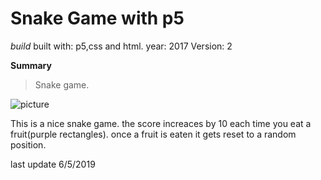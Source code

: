 Snake Game with p5
==================

*build*
built with: p5,css and html.
year: 2017
Version: 2

**Summary**
> Snake game.

![picture](../snakegame.png)


This is a nice snake game.
the score increaces by 10 each time you eat a fruit(purple rectangles). once a fruit is eaten it gets reset to a random position.

last update 6/5/2019
